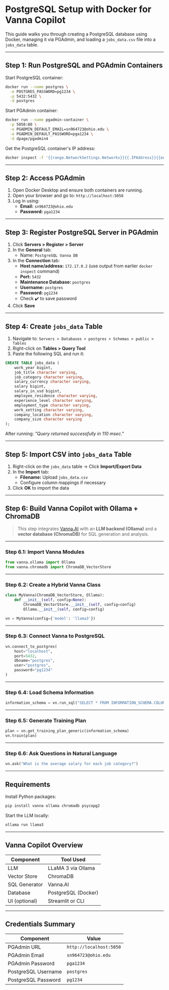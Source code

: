 #  PostgreSQL Setup with Docker for Vanna Copilot

This guide walks you through creating a PostgreSQL database using Docker, managing it via PGAdmin, and loading a `jobs_data.csv` file into a `jobs_data` table.

---

##  Step 1: Run PostgreSQL and PGAdmin Containers

Start PostgreSQL container:

```bash
docker run --name postgres \
  -e POSTGRES_PASSWORD=pg1234 \
  -p 5432:5432 \
  -d postgres
```

Start PGAdmin container:

```bash
docker run --name pgadmin-container \
  -p 5050:80 \
  -e PGADMIN_DEFAULT_EMAIL=sn964723@ohio.edu \
  -e PGADMIN_DEFAULT_PASSWORD=pga1234 \
  -d dpage/pgadmin4
```

Get the PostgreSQL container's IP address:

```bash
docker inspect -f '{{range.NetworkSettings.Networks}}{{.IPAddress}}{{end}}' postgres
```

---

##  Step 2: Access PGAdmin

1. Open Docker Desktop and ensure both containers are running.
2. Open your browser and go to: `http://localhost:5050`
3. Log in using:
   - **Email:** `sn964723@ohio.edu`
   - **Password:** `pga1234`

---

##  Step 3: Register PostgreSQL Server in PGAdmin

1. Click **Servers > Register > Server**
2. In the **General** tab:
   - Name: `PostgreSQL Vanna DB`
3. In the **Connection** tab:
   - **Host name/address:** `172.17.0.2` (use output from earlier `docker inspect` command)
   - **Port:** `5432`
   - **Maintenance Database:** `postgres`
   - **Username:** `postgres`
   - **Password:** `pg1234`
   - Check ✔️ to save password
4. Click **Save**

---

##  Step 4: Create `jobs_data` Table

1. Navigate to: `Servers > Databases > postgres > Schemas > public > Tables`
2. Right-click on **Tables > Query Tool**
3. Paste the following SQL and run it:

```sql
CREATE TABLE jobs_data (
    work_year bigint,
    job_title character varying,
    job_category character varying,
    salary_currency character varying,
    salary bigint,
    salary_in_usd bigint,
    employee_residence character varying,
    experience_level character varying,
    employment_type character varying,
    work_setting character varying,
    company_location character varying,
    company_size character varying
);
```

 After running: *"Query returned successfully in 110 msec."*

---

##  Step 5: Import CSV into `jobs_data` Table

1. Right-click on the `jobs_data` table → Click **Import/Export Data**
2. In the **Import** tab:
   - **Filename:** Upload `jobs_data.csv`
   - Configure column mappings if necessary
3. Click **OK** to import the data

---

##  Step 6: Build Vanna Copilot with Ollama + ChromaDB

> This step integrates [Vanna.AI](https://vanna.ai/) with an **LLM backend (Ollama)** and a **vector database (ChromaDB)** for SQL generation and analysis.

---

###  Step 6.1: Import Vanna Modules

```python
from vanna.ollama import Ollama
from vanna.chromadb import ChromaDB_VectorStore
```

---

###  Step 6.2: Create a Hybrid Vanna Class

```python
class MyVanna(ChromaDB_VectorStore, Ollama):
    def __init__(self, config=None):
        ChromaDB_VectorStore.__init__(self, config=config)
        Ollama.__init__(self, config=config)

vn = MyVanna(config={'model': 'llama3'})
```

---

###  Step 6.3: Connect Vanna to PostgreSQL

```python
vn.connect_to_postgres(
    host="localhost",
    port=5432,
    dbname="postgres",
    user="postgres",
    password="pg1234"
)
```

---

###  Step 6.4: Load Schema Information

```python
information_schema = vn.run_sql("SELECT * FROM INFORMATION_SCHEMA.COLUMNS")
```

---

###  Step 6.5: Generate Training Plan

```python
plan = vn.get_training_plan_generic(information_schema)
vn.train(plan)
```

---

###  Step 6.6: Ask Questions in Natural Language

```python
vn.ask("What is the average salary for each job category?")
```

---

##  Requirements

Install Python packages:

```bash
pip install vanna ollama chromadb psycopg2
```

Start the LLM locally:

```bash
ollama run llama3
```

---

##  Vanna Copilot Overview

| Component     | Tool Used          |
|---------------|--------------------|
| LLM           | LLaMA 3 via Ollama |
| Vector Store  | ChromaDB           |
| SQL Generator | Vanna.AI           |
| Database      | PostgreSQL (Docker)|
| UI (optional) | Streamlit or CLI   |

---

##  Credentials Summary

| Component  | Value                  |
|------------|------------------------|
| PGAdmin URL | `http://localhost:5050` |
| PGAdmin Email | `sn964723@ohio.edu`  |
| PGAdmin Password | `pga1234`       |
| PostgreSQL Username | `postgres`  |
| PostgreSQL Password | `pg1234`    |
